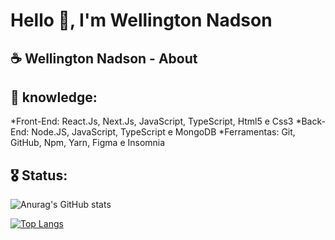 # Hello 🖖, I'm Wellington Nadson

## ☕ Wellington Nadson - About


## 🎯 knowledge:

*Front-End: React.Js, Next.Js, JavaScript, TypeScript, Html5 e Css3
*Back-End: Node.JS, JavaScript, TypeScript e MongoDB
*Ferramentas: Git, GitHub, Npm, Yarn, Figma e Insomnia
  
## 🎖️ Status:


![Anurag's GitHub stats](https://github-readme-stats.vercel.app/api?username=wellingtonnadson1&theme=dark&show_icons=true)

[![Top Langs](https://github-readme-stats.vercel.app/api/top-langs/?username=wellingtonnadson1&layout=compact)](https://github.com/WellingtonNadson1/wellingtonnadson)
